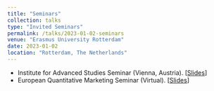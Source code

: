 ```yaml
---
title: "Seminars"
collection: talks
type: "Invited Seminars"
permalink: /talks/2023-01-02-seminars
venue: "Erasmus University Rotterdam"
date: 2023-01-02
location: "Rotterdam, The Netherlands"
---
```


* Institute for Advanced Studies Seminar (Vienna, Austria). [[Slides](/files/IHS_SeminarSeries.pdf)]
* European Quantitative Marketing Seminar (Virtual). [[Slides](/files/EQMS.pdf)]
